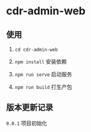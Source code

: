 # cdr-admin-web

## 使用

1. `cd cdr-admin-web`

2. `npm install` 安装依赖

3. `npm run serve` 启动服务

4. `npm run build` 打生产包

## 版本更新记录

  `0.0.1` 项目初始化
